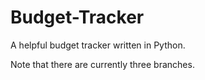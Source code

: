 # Budget-Tracker
A helpful budget tracker written in Python.

Note that there are currently three branches.
